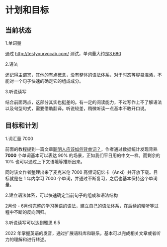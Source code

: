 # 计划和目标

## 当前状态

1.单词量

通过  <http://testyourvocab.com/> 测试，单词量大约是[3,680](http://testyourvocab.com/result?user=17818997)

2.语法

还记得主谓宾，其他的有点概念，没有整体的语法体系，对于时态等容易混淆，不能对一个句子快速的确定它的组成成分。

3.听说读写

结合前面两点，这部分其实也挺差的。有一定的阅读能力，不过写作上不了解语法以及句型句式，需要借助翻译。听说较差，稍微听读一点基本不敢开口说。

## 目标和计划

1.词汇量 7000

前面的教程提到一篇文章[聪明人应该如何背单词？](https://zhuanlan.zhihu.com/p/26175433)，作者通过数据统计发现背熟 **7000** 个单词基本可以表达 90% 的场景，正如我们平日用的中文一样。而剩余的 10% 也可以通过上下文语境等推断出来。

同时该文作者整理出来了麦克米伦 7000 高频词记忆卡（Anki）并开放下载。目标就是在 1 年内学习 7000 个单词，并通过不断复习，之后也基本保持这个单词量。

2.建立语法体系，可以快速确定当前句子的组成和语法结构

2月份 - 6月份完整的学习英语的语法，建立自己的语法体系，在后续的精听等过程中不断的反向回归。

3.听说读写可以达到雅思 6.5

2022 年掌握英语的发音，通过扩展语料库和联系，基本可以完成相关文章或者听力的理解和进行转述。
